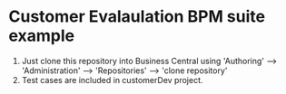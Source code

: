 Customer Evalaulation BPM suite example
=========================================

1. Just clone this repository into Business Central using 'Authoring' --> 'Administration' --> 'Repositories' --> 'clone repository'
2. Test cases are included in customerDev project.
